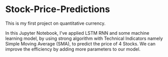 # Stock-Price-Predictions
This is my first project on quantitative currency.

In this Jupyter Notebook, I've applied LSTM RNN and some machine learning model, by using strong algorithm with Technical Indicators namely Simple Moving Average (SMA), to predict the price of 4 Stocks. We can improve the efficiency by adding more parameters to our model.
